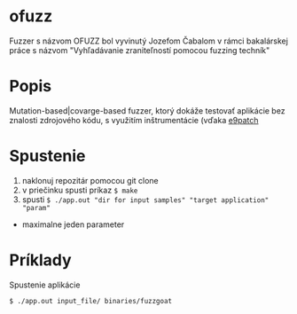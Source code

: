 # ofuzz

Fuzzer s názvom OFUZZ bol vyvinutý Jozefom Čabalom v rámci bakalárskej práce s názvom "Vyhľadávanie zraniteľností pomocou fuzzing techník"

# Popis

Mutation-based|covarge-based fuzzer, ktorý dokáže testovať aplikácie bez znalosti zdrojového kódu, s využitím inštrumentácie (vďaka <a href="https://github.com/GJDuck/e9patch" target="_blank">e9patch</a>

# Spustenie

1. naklonuj repozitár pomocou git clone
2. v priečinku spusti príkaz ```$ make```
3. spusti ```$ ./app.out "dir for input samples" "target application" "param" ```

 * maximalne jeden parameter

# Príklady

Spustenie aplikácie
```shell
$ ./app.out input_file/ binaries/fuzzgoat
```

